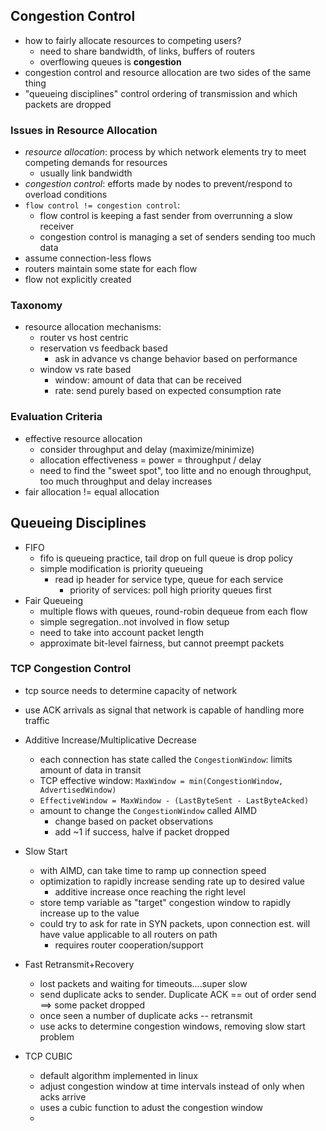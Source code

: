 ## Congestion Control

- how to fairly allocate resources to competing users?
    - need to share bandwidth, of links, buffers of routers
    - overflowing queues is **congestion**
- congestion control and resource allocation are two sides of the same thing
- "queueing disciplines" control ordering of transmission and which packets are
  dropped


### Issues in Resource Allocation

- _resource allocation_: process by which network elements try to meet competing
  demands for resources
    - usually link bandwidth
- _congestion control_: efforts made by nodes to prevent/respond to overload
  conditions
- `flow control != congestion control`:
    - flow control is keeping a fast sender from overrunning a slow receiver
    - congestion control is managing a set of senders sending too much data
- assume connection-less flows
- routers maintain some state for each flow
- flow not explicitly created


### Taxonomy

- resource allocation mechanisms:
    - router vs host centric
    - reservation vs feedback based
        - ask in advance vs change behavior based on performance
    - window vs rate based
        - window: amount of data that can be received
        - rate: send purely based on expected consumption rate

### Evaluation Criteria

- effective resource allocation
    - consider throughput and delay (maximize/minimize)
    - allocation effectiveness = power = throughput / delay
    - need to find the "sweet spot", too litte and no enough throughput, too
      much throughput and delay increases
- fair allocation != equal allocation


## Queueing Disciplines

- FIFO
    - fifo is queueing practice, tail drop on full queue is drop policy
    - simple modification is priority queueing
        - read ip header for service type, queue for each service
            - priority of services: poll high priority queues first
- Fair Queueing
    - multiple flows with queues, round-robin dequeue from each flow
    - simple segregation..not involved in flow setup
    - need to take into account packet length
    - approximate bit-level fairness, but cannot preempt packets


###  TCP Congestion Control

- tcp source needs to determine capacity of network
- use ACK arrivals as signal that network is capable of handling more traffic

- Additive Increase/Multiplicative Decrease
    - each connection has state called the `CongestionWindow`: limits amount of
      data in transit
    - TCP effective window: `MaxWindow = min(CongestionWindow,
      AdvertisedWindow)`
    - `EffectiveWindow = MaxWindow - (LastByteSent - LastByteAcked)`
    - amount to change the `CongestionWindow` called AIMD
        - change based on packet observations
        - add ~1 if success, halve if packet dropped
- Slow Start
    - with AIMD, can take time to ramp up connection speed
    - optimization to rapidly increase sending rate up to desired value
        - additive increase once reaching the right level
    - store temp variable as "target" congestion window to rapidly increase up
      to the value
    - could try to ask for rate in SYN packets, upon connection est. will have
      value applicable to all routers on path
        - requires router cooperation/support
- Fast Retransmit+Recovery
    - lost packets and waiting for timeouts....super slow
    - send duplicate acks to sender. Duplicate ACK == out of order send ==> some
      packet dropped
    - once seen a number of duplicate acks -- retransmit
    - use acks to determine congestion windows, removing slow start problem
- TCP CUBIC
    - default algorithm implemented in linux
    - adjust congestion window at time intervals instead of only when acks
      arrive
    - uses a cubic function to adust the congestion window
    - 
